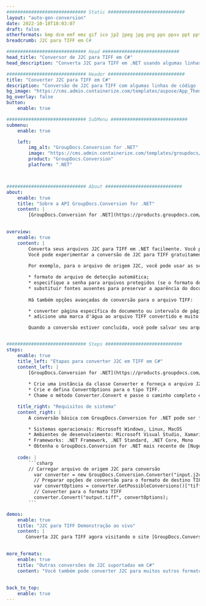 ```yaml
---
############################# Static ############################
layout: "auto-gen-conversion"
date: 2022-10-18T18:03:07
draft: false
otherformats: bmp dcm emf emz gif ico jp2 jpeg jpg png pps ppsx ppt pptx psb psd svg svgz tga tif tiff webp wmf wmz
breadcrumb: J2C para TIFF em C#

############################# Head ############################
head_title: "Conversor de J2C para TIFF em C#"
head_description: "Converta J2C para TIFF em .NET usando algumas linhas de código. Use a API de conversão de documentos do GroupDocs para converter mais de 160 formatos de arquivo."

############################# Header ############################
title: "Converter J2C para TIFF em C#"
description: "Conversão de J2C para TIFF com algumas linhas de código .NET"
bg_image: "https://cms.admin.containerize.com/templates/aspose/App_Themes/V3/images/bg/header1.png"
bg_overlay: false
button:
    enable: true

############################# SubMenu ############################
submenu:
    enable: true

    left:
        img_alt: "GroupDocs.Conversion for .NET"
        image: "https://cms.admin.containerize.com/templates/groupdocs/images/product-logos/90x90-noborder/groupdocs-conversion-net.png"
        product: "GroupDocs.Conversion"
        platform: ".NET"



############################# About ############################
about:
    enable: true
    title: "Sobre a API GroupDocs.Conversion for .NET"
    content: |
        [GroupDocs.Conversion for .NET](https://products.groupdocs.com/conversion/net/) pode ser usado para converter Microsoft Word, Excel, PowerPoint, PDF, Visio e outros formatos. GroupDocs.Conversion é uma API independente que é adequada para sistemas internos e de back-end onde é necessário alto desempenho. Não depende de nenhum software como Microsoft ou Open Office.
    

overview:
    enable: true
    content: |
        Converta seus arquivos J2C para TIFF em .NET facilmente. Você pode usar apenas algumas linhas de código C# em qualquer plataforma de sua escolha, como - Windows, Linux, macOS.
        Você pode experimentar a conversão de J2C para TIFF gratuitamente e avaliar a qualidade dos resultados da conversão. Juntamente com cenários de conversão de arquivo simples, você pode tentar opções mais avançadas para carregar o arquivo de origem J2C e para salvar o resultado de saída TIFF. 
        
        Por exemplo, para o arquivo de origem J2C, você pode usar as seguintes opções de carregamento:

        * formato de arquivo de detecção automática;
        * especifique a senha para arquivos protegidos (se o formato de arquivo suportar);
        * substituir fontes ausentes para preservar a aparência do documento.
        
        Há também opções avançadas de conversão para o arquivo TIFF:

        * converter página específica do documento ou intervalo de páginas;
        * adicione uma marca d'água ao arquivo TIFF convertido e muito mais.

        Quando a conversão estiver concluída, você pode salvar seu arquivo TIFF no caminho do arquivo local ou em qualquer armazenamento de terceiros, como FTP, Amazon S3, Google Drive, Dropbox etc. Observe - para converter J2C para {{ TO}} não há necessidade de nenhum software adicional instalado - como MS Office, Open Office, Adobe Acrobat Reader etc.


############################# Steps ############################
steps:
    enable: true
    title_left: "Etapas para converter J2C em TIFF em C#"
    content_left: |
        [GroupDocs.Conversion for .NET](https://products.groupdocs.com/conversion/net/) torna mais fácil para os desenvolvedores converter um arquivo J2C para TIFF com algumas linhas de código.
        
        * Crie uma instância da classe Converter e forneça o arquivo J2C com o caminho completo
        * Crie e defina ConvertOptions para o tipo TIFF.
        * Chame o método Converter.Convert e passe o caminho completo e o formato (TIFF) como parâmetro

    title_right: "Requisitos de sistema"
    content_right: |
        A conversão básica com GroupDocs.Conversion for .NET pode ser feita em apenas algumas etapas simples. Nossas APIs são suportadas em todas as principais plataformas e sistemas operacionais. Antes de executar o código abaixo, certifique-se de ter os seguintes pré-requisitos instalados em seu sistema.

        * Sistemas operacionais: Microsoft Windows, Linux, MacOS
        * Ambientes de desenvolvimento: Microsoft Visual Studio, Xamarin, MonoDevelop
        * Frameworks: .NET Framework, .NET Standard, .NET Core, Mono
        * Obtenha o GroupDocs.Conversion for .NET mais recente de [Nuget](https://www.nuget.org/packages/groupdocs.conversion)
         
    code: |
        ```csharp    
        // Carregar arquivo de origem J2C para conversão
          var converter = new GroupDocs.Conversion.Converter("input.j2c");
          // Preparar opções de conversão para o formato de destino TIFF
          var convertOptions = converter.GetPossibleConversions()["tiff"].ConvertOptions;
          // Converter para o formato TIFF
          converter.Convert("output.tiff", convertOptions);
        ```

demos:
    enable: true
    title: "J2C para TIFF Demonstração ao vivo"
    content: |
       Converta J2C para TIFF agora visitando o site [GroupDocs.Conversion App](https://products.groupdocs.app/conversion/family). A demonstração online tem as seguintes vantagens
          

more_formats:
    enable: true
    title: "Outras conversões de J2C suportadas em C#"
    content: "Você também pode converter J2C para muitos outros formatos de arquivo. Por favor, veja a lista abaixo."
       
       
back_to_top:
    enable: true
---
```


